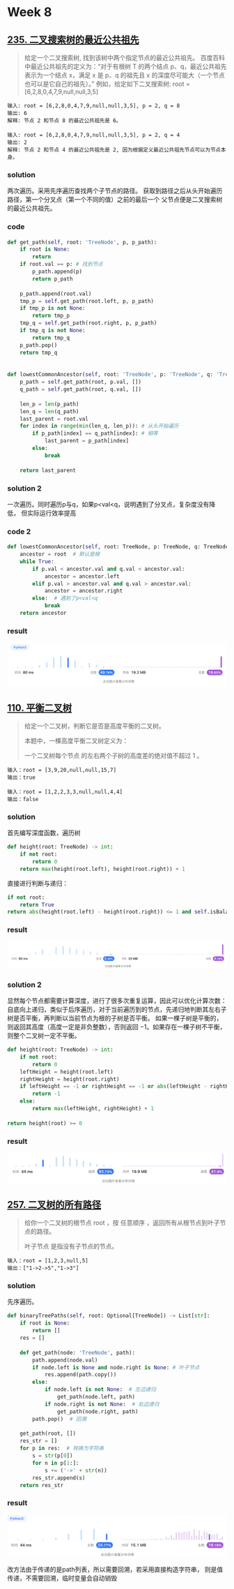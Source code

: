 # Week 8
## [235. 二叉搜索树的最近公共祖先](https://leetcode.cn/problems/lowest-common-ancestor-of-a-binary-search-tree/)
>
> 给定一个二叉搜索树, 找到该树中两个指定节点的最近公共祖先。 
> 百度百科中最近公共祖先的定义为：“对于有根树 T 的两个结点 p、q，最近公共祖先表示为一个结点 x，满足 x 是 p、q 的祖先且 x 的深度尽可能大（一个节点也可以是它自己的祖先）。” 
> 例如，给定如下二叉搜索树:  root = [6,2,8,0,4,7,9,null,null,3,5]

```text
输入: root = [6,2,8,0,4,7,9,null,null,3,5], p = 2, q = 8
输出: 6 
解释: 节点 2 和节点 8 的最近公共祖先是 6。

输入: root = [6,2,8,0,4,7,9,null,null,3,5], p = 2, q = 4
输出: 2
解释: 节点 2 和节点 4 的最近公共祖先是 2, 因为根据定义最近公共祖先节点可以为节点本身。
```

### solution
两次遍历。采用先序遍历查找两个子节点的路径。
获取到路径之后从头开始遍历路径，第一个分叉点（第一个不同的值）之前的最后一个
父节点便是二叉搜索树的最近公共祖先。

### code
```python
def get_path(self, root: 'TreeNode', p, p_path):
    if root is None:
        return
    if root.val == p: # 找到节点
        p_path.append(p)
        return p_path

    p_path.append(root.val)
    tmp_p = self.get_path(root.left, p, p_path)
    if tmp_p is not None:
        return tmp_p
    tmp_q = self.get_path(root.right, p, p_path)
    if tmp_q is not None:
        return tmp_q
    p_path.pop()
    return tmp_q


def lowestCommonAncestor(self, root: 'TreeNode', p: 'TreeNode', q: 'TreeNode') -> 'TreeNode':
    p_path = self.get_path(root, p.val, [])
    q_path = self.get_path(root, q.val, [])

    len_p = len(p_path)
    len_q = len(q_path)
    last_parent = root.val
    for index in range(min(len_q, len_p)): # 从头开始遍历
        if p_path[index] == q_path[index]: # 相等
            last_parent = p_path[index]
        else:
            break

    return last_parent
```

### solution 2
一次遍历。同时遍历p与q，如果p<val<q，说明遇到了分叉点，复杂度没有降低，
但实际运行效率提高

### code 2
```python
def lowestCommonAncestor(self, root: TreeNode, p: TreeNode, q: TreeNode) -> TreeNode:
    ancestor = root  # 默认是根
    while True:
        if p.val < ancestor.val and q.val < ancestor.val:
            ancestor = ancestor.left
        elif p.val > ancestor.val and q.val > ancestor.val:
            ancestor = ancestor.right
        else:  # 遇到了p<val<q
            break
    return ancestor
```

### result
![](./p1-1.png)

## [110. 平衡二叉树](https://leetcode.cn/problems/balanced-binary-tree/description/)
>给定一个二叉树，判断它是否是高度平衡的二叉树。 
> 
> 本题中，一棵高度平衡二叉树定义为： 
> 
> 一个二叉树每个节点 的左右两个子树的高度差的绝对值不超过 1 。

```text
输入：root = [3,9,20,null,null,15,7]
输出：true

输入：root = [1,2,2,3,3,null,null,4,4]
输出：false
```

### solution
首先编写深度函数，遍历树
```python
def height(root: TreeNode) -> int:
    if not root:
        return 0
    return max(height(root.left), height(root.right)) + 1
```

直接进行判断与递归：
```python
if not root:
    return True
return abs(height(root.left) - height(root.right)) <= 1 and self.isBalanced(root.left) and self.isBalanced(root.right)
```

### result
![](./p2-1.png)

### solution 2
显然每个节点都需要计算深度，进行了很多次重复运算，因此可以优化计算次数：
自底向上递归，类似于后序遍历，对于当前遍历到的节点，先递归地判断其左右子树是否平衡，再判断以当前节点为根的子树是否平衡。
如果一棵子树是平衡的，则返回其高度（高度一定是非负整数），否则返回 −1。如果存在一棵子树不平衡，则整个二叉树一定不平衡。

```python
def height(root: TreeNode) -> int:
    if not root:
        return 0
    leftHeight = height(root.left)
    rightHeight = height(root.right)
    if leftHeight == -1 or rightHeight == -1 or abs(leftHeight - rightHeight) > 1:
        return -1
    else:
        return max(leftHeight, rightHeight) + 1

return height(root) >= 0
```

### result
![](p2-2.png)

## [257. 二叉树的所有路径](https://leetcode.cn/problems/binary-tree-paths/)
>给你一个二叉树的根节点 root ，按 任意顺序 ，返回所有从根节点到叶子节点的路径。
>
>叶子节点 是指没有子节点的节点。 

```text
输入：root = [1,2,3,null,5]
输出：["1->2->5","1->3"]
```

### solution
先序遍历。
```python
def binaryTreePaths(self, root: Optional[TreeNode]) -> List[str]:
    if root is None:
        return []
    res = []

    def get_path(node: 'TreeNode', path):
        path.append(node.val)
        if node.left is None and node.right is None: # 叶子节点
            res.append(path.copy())
        else:
            if node.left is not None:  # 左边递归
                get_path(node.left, path)
            if node.right is not None:  # 右边递归
                get_path(node.right, path)
        path.pop()  # 回溯

    get_path(root, [])
    res_str = []
    for p in res:  # 转换为字符串
        s = str(p[0])
        for n in p[1:]:
            s += ('->' + str(n))
        res_str.append(s)
    return res_str
```

### result
![](p3-1.png)

改方法由于传递的是path列表，所以需要回溯，若采用直接构造字符串，
则是值传递，不需要回溯，临时变量会自动销毁


